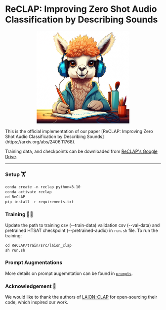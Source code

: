 # **ReCLAP: Improving Zero Shot Audio Classification by Describing Sounds**
<p align="center"><img src="https://github.com/Sreyan88/ReCLAP/blob/main/assets/reclap.png" alt="GAMA Logo." width="300"/></p>
This is the official implementation of our paper [ReCLAP: Improving Zero Shot Audio Classification by Describing Sounds](https://arxiv.org/abs/2406.11768).


Training data, and checkpoints can be downloaded from [ReCLAP's Google Drive](https://drive.google.com/drive/folders/1ZUf3HNo8wO2Ec6_cfQ0nc1fUknkHSP9e?usp=sharing).

---

### Setup 🏋️
```shell
conda create -n reclap python=3.10
conda activate reclap
cd ReCLAP
pip install -r requirements.txt
```

### Training 🏃‍♂️
Update the path to training csv (--train-data) validation csv (--val-data) and pretrained HTSAT checkpoint (--pretrained-audio) in `run.sh` file.
To run the training:

```
cd ReCLAP/train/src/laion_clap
sh run.sh
```
### Prompt Augmentations
More details on prompt augemntation can be found in [`prompts`](https://github.com/Sreyan88/ReCLAP/tree/main/prompts).

### Acknowledgement 🌻
We would like to thank the authors of [LAION-CLAP](https://arxiv.org/abs/2211.06687) for open-sourcing their code, which inspired our work.

